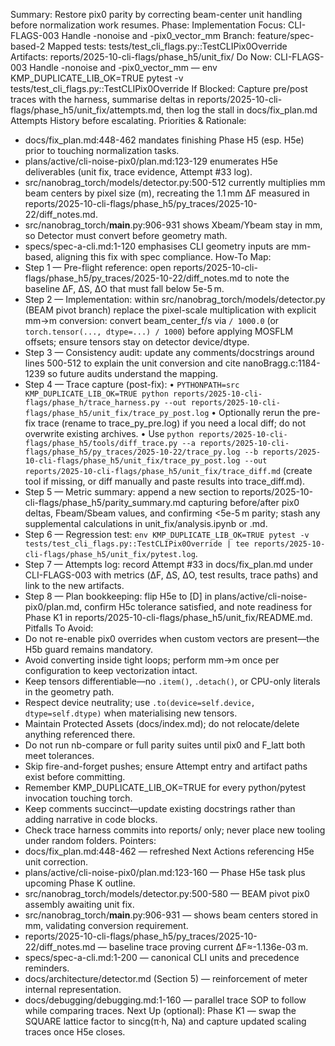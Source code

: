 Summary: Restore pix0 parity by correcting beam-center unit handling before normalization work resumes.
Phase: Implementation
Focus: CLI-FLAGS-003 Handle -nonoise and -pix0_vector_mm
Branch: feature/spec-based-2
Mapped tests: tests/test_cli_flags.py::TestCLIPix0Override
Artifacts: reports/2025-10-cli-flags/phase_h5/unit_fix/
Do Now: CLI-FLAGS-003 Handle -nonoise and -pix0_vector_mm — env KMP_DUPLICATE_LIB_OK=TRUE pytest -v tests/test_cli_flags.py::TestCLIPix0Override
If Blocked: Capture pre/post traces with the harness, summarise deltas in reports/2025-10-cli-flags/phase_h5/unit_fix/attempts.md, then log the stall in docs/fix_plan.md Attempts History before escalating.
Priorities & Rationale:
- docs/fix_plan.md:448-462 mandates finishing Phase H5 (esp. H5e) prior to touching normalization tasks.
- plans/active/cli-noise-pix0/plan.md:123-129 enumerates H5e deliverables (unit fix, trace evidence, Attempt #33 log).
- src/nanobrag_torch/models/detector.py:500-512 currently multiplies mm beam centers by pixel size (m), recreating the 1.1 mm ΔF measured in reports/2025-10-cli-flags/phase_h5/py_traces/2025-10-22/diff_notes.md.
- src/nanobrag_torch/__main__.py:906-931 shows Xbeam/Ybeam stay in mm, so Detector must convert before geometry math.
- specs/spec-a-cli.md:1-120 emphasises CLI geometry inputs are mm-based, aligning this fix with spec compliance.
How-To Map:
- Step 1 — Pre-flight reference: open reports/2025-10-cli-flags/phase_h5/py_traces/2025-10-22/diff_notes.md to note the baseline ΔF, ΔS, ΔO that must fall below 5e-5 m.
- Step 2 — Implementation: within src/nanobrag_torch/models/detector.py (BEAM pivot branch) replace the pixel-scale multiplication with explicit mm→m conversion: convert beam_center_f/s via `/ 1000.0` (or `torch.tensor(..., dtype=...) / 1000`) before applying MOSFLM offsets; ensure tensors stay on detector device/dtype.
- Step 3 — Consistency audit: update any comments/docstrings around lines 500-512 to explain the unit conversion and cite nanoBragg.c:1184-1239 so future audits understand the mapping.
- Step 4 — Trace capture (post-fix):
  • `PYTHONPATH=src KMP_DUPLICATE_LIB_OK=TRUE python reports/2025-10-cli-flags/phase_h/trace_harness.py --out reports/2025-10-cli-flags/phase_h5/unit_fix/trace_py_post.log`
  • Optionally rerun the pre-fix trace (rename to trace_py_pre.log) if you need a local diff; do not overwrite existing archives.
  • Use `python reports/2025-10-cli-flags/phase_h5/tools/diff_trace.py --a reports/2025-10-cli-flags/phase_h5/py_traces/2025-10-22/trace_py.log --b reports/2025-10-cli-flags/phase_h5/unit_fix/trace_py_post.log --out reports/2025-10-cli-flags/phase_h5/unit_fix/trace_diff.md` (create tool if missing, or diff manually and paste results into trace_diff.md).
- Step 5 — Metric summary: append a new section to reports/2025-10-cli-flags/phase_h5/parity_summary.md capturing before/after pix0 deltas, Fbeam/Sbeam values, and confirming <5e-5 m parity; stash any supplemental calculations in unit_fix/analysis.ipynb or .md.
- Step 6 — Regression test: `env KMP_DUPLICATE_LIB_OK=TRUE pytest -v tests/test_cli_flags.py::TestCLIPix0Override | tee reports/2025-10-cli-flags/phase_h5/unit_fix/pytest.log`.
- Step 7 — Attempts log: record Attempt #33 in docs/fix_plan.md under CLI-FLAGS-003 with metrics (ΔF, ΔS, ΔO, test results, trace paths) and link to the new artifacts.
- Step 8 — Plan bookkeeping: flip H5e to [D] in plans/active/cli-noise-pix0/plan.md, confirm H5c tolerance satisfied, and note readiness for Phase K1 in reports/2025-10-cli-flags/phase_h5/unit_fix/README.md.
Pitfalls To Avoid:
- Do not re-enable pix0 overrides when custom vectors are present—the H5b guard remains mandatory.
- Avoid converting inside tight loops; perform mm→m once per configuration to keep vectorization intact.
- Keep tensors differentiable—no `.item()`, `.detach()`, or CPU-only literals in the geometry path.
- Respect device neutrality; use `.to(device=self.device, dtype=self.dtype)` when materialising new tensors.
- Maintain Protected Assets (docs/index.md); do not relocate/delete anything referenced there.
- Do not run nb-compare or full parity suites until pix0 and F_latt both meet tolerances.
- Skip fire-and-forget pushes; ensure Attempt entry and artifact paths exist before committing.
- Remember KMP_DUPLICATE_LIB_OK=TRUE for every python/pytest invocation touching torch.
- Keep comments succinct—update existing docstrings rather than adding narrative in code blocks.
- Check trace harness commits into reports/ only; never place new tooling under random folders.
Pointers:
- docs/fix_plan.md:448-462 — refreshed Next Actions referencing H5e unit correction.
- plans/active/cli-noise-pix0/plan.md:123-160 — Phase H5e task plus upcoming Phase K outline.
- src/nanobrag_torch/models/detector.py:500-580 — BEAM pivot pix0 assembly awaiting unit fix.
- src/nanobrag_torch/__main__.py:906-931 — shows beam centers stored in mm, validating conversion requirement.
- reports/2025-10-cli-flags/phase_h5/py_traces/2025-10-22/diff_notes.md — baseline trace proving current ΔF≈-1.136e-03 m.
- specs/spec-a-cli.md:1-200 — canonical CLI units and precedence reminders.
- docs/architecture/detector.md (Section 5) — reinforcement of meter internal representation.
- docs/debugging/debugging.md:1-160 — parallel trace SOP to follow while comparing traces.
Next Up (optional): Phase K1 — swap the SQUARE lattice factor to sincg(π·h, Na) and capture updated scaling traces once H5e closes.

